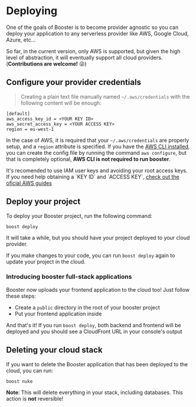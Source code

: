 # Deploying

One of the goals of Booster is to become provider agnostic so you can deploy your application to any serverless provider like AWS, Google Cloud, Azure, etc...

So far, in the current version, only AWS is supported, but given the high level of abstraction, it will eventually support
all cloud providers. (**Contributions are welcome!** 😜)

## Configure your provider credentials

> Creating a plain text file manually named `~/.aws/credentials` with the following content will be enough:

```text
[default]
aws_access_key_id = <YOUR KEY ID>
aws_secret_access_key = <YOUR ACCESS KEY>
region = eu-west-1
```

In the case of AWS, it is required that your `~/.aws/credentials` are properly setup, and a `region` attribute is specified. If you have the [AWS CLI installed](https://docs.aws.amazon.com/cli/latest/userguide/cli-chap-install.html), you can create the config file by running the command `aws configure`, but that is completely optional, **AWS CLI is not required to run booster**. 

<aside class="notice">
It's recomended to use IAM user keys and avoiding your root access keys. If you need help obtaining a `KEY ID` and `ACCESS KEY`, <a href=https://docs.aws.amazon.com/IAM/latest/UserGuide/id_credentials_access-keys.html#Using_CreateAccessKey">check out the oficial AWS guides</a>
</aside>

## Deploy your project

To deploy your Booster project, run the following command:

`boost deploy`

It will take a while, but you should have your project deployed to your cloud provider.

If you make changes to your code, you can run `boost deploy` again to update your project in the cloud.

### Introducing booster full-stack applications

Booster now uploads your frontend application to the cloud too! Just follow these steps:

- Create a `public` directory in the root of your booster project
- Put your frontend application inside

And that's it! If you run `boost deploy`, both backend and frontend will be deployed and
you should see a CloudFront URL in your console's output

## Deleting your cloud stack

If you want to delete the Booster application that has been deployed to the cloud, you can run:

`boost nuke`

<aside class="warning">
<b>Note</b>: This will delete everything in your stack, including databases. This action is <b>not</b> reversible!
</aside>